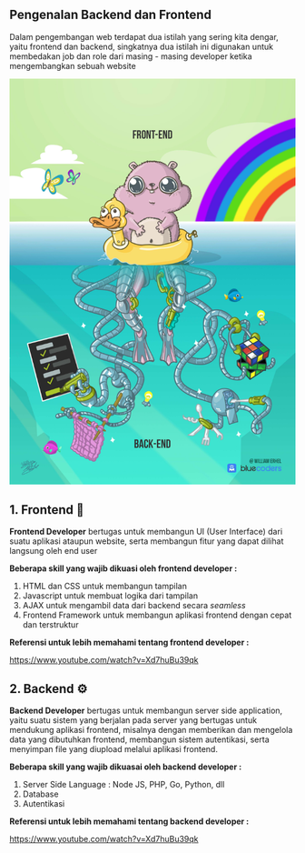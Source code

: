 ## Pengenalan Backend dan Frontend

Dalam pengembangan web terdapat dua istilah yang sering kita dengar, yaitu frontend dan backend, singkatnya dua istilah ini digunakan untuk membedakan job dan role dari masing - masing developer ketika mengembangkan sebuah website

![frontend vs backend](frontend-vs-backend.jpg)

## 1. Frontend :rainbow:

**Frontend Developer** bertugas untuk membangun UI (User Interface) dari suatu aplikasi ataupun website, serta membangun fitur yang dapat dilihat langsung oleh end user

**Beberapa skill yang wajib dikuasi oleh frontend developer :**

1. HTML dan CSS untuk membangun tampilan
2. Javascript untuk membuat logika dari tampilan
3. AJAX untuk mengambil data dari backend secara _seamless_
4. Frontend Framework untuk membangun aplikasi frontend dengan cepat dan terstruktur

**Referensi untuk lebih memahami tentang frontend developer :**

https://www.youtube.com/watch?v=Xd7huBu39qk

## 2. Backend :gear:

**Backend Developer** bertugas untuk membangun server side application, yaitu suatu sistem yang berjalan pada server yang bertugas untuk mendukung aplikasi frontend, misalnya dengan memberikan dan mengelola data yang dibutuhkan frontend, membangun sistem autentikasi, serta menyimpan file yang diupload melalui aplikasi frontend.

**Beberapa skill yang wajib dikuasai oleh backend developer :**

1. Server Side Language : Node JS, PHP, Go, Python, dll
2. Database
3. Autentikasi

**Referensi untuk lebih memahami tentang backend developer :**

https://www.youtube.com/watch?v=Xd7huBu39qk
